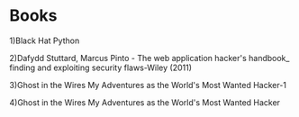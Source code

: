 # Books
1)Black Hat Python

2)Dafydd Stuttard, Marcus Pinto - The web application hacker's handbook_ finding and exploiting security flaws-Wiley (2011)

3)Ghost in the Wires My Adventures as the World's Most Wanted Hacker-1

4)Ghost in the Wires My Adventures as the World's Most Wanted Hacker
